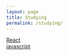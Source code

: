 ```yaml
---
layout: page
title: Studying
permalink: /studying/
---
```


[React](http://aejijeon.github.io/studying/react)  
[javascript](http://aejijeon.github.io/studying/javascript)
